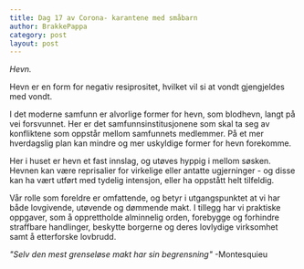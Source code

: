 ```yaml
---
title: Dag 17 av Corona- karantene med småbarn
author: BrakkePappa
category: post
layout: post
---
```



*Hevn.*

Hevn er en form for negativ resiprositet, hvilket vil si at vondt gjengjeldes med vondt.

I det moderne samfunn er alvorlige former for hevn, som blodhevn, langt på vei forsvunnet. Her er det samfunnsinstitusjonene som skal ta seg av konfliktene som oppstår mellom samfunnets medlemmer. På et mer hverdagslig plan kan mindre og mer uskyldige former for hevn forekomme.

Her i huset er hevn et fast innslag, og utøves hyppig i mellom søsken. Hevnen kan være reprisalier for virkelige eller antatte ugjerninger - 
og disse kan ha vært utført med tydelig intensjon, eller ha oppstått helt tilfeldig. 

Vår rolle som foreldre er omfattende, og betyr i utgangspunktet at vi har både lovgivende, utøvende og dømmende makt. 
I tillegg har vi praktiske oppgaver, som å opprettholde alminnelig orden, forebygge og forhindre straffbare handlinger, beskytte borgerne og deres lovlydige virksomhet samt å etterforske lovbrudd.

*"Selv den mest grenseløse makt har sin begrensning"*
-Montesquieu

